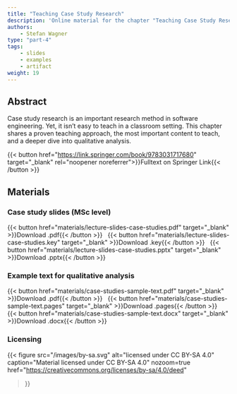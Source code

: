 ```yaml
---
title: "Teaching Case Study Research"
description: 'Online material for the chapter "Teaching Case Study Research"'
authors:
    - Stefan Wagner
type: "part-4"
tags:
    - slides
    - examples
    - artifact
weight: 19
---
```


## Abstract

Case study research is an important research method in software engineering. Yet, it isn’t easy to teach in a classroom setting. This chapter shares a proven teaching approach, the most important content to teach, and a deeper dive into qualitative analysis.

{{< button href="https://link.springer.com/book/9783031717680" target="_blank" rel="noopener noreferrer">}}Fulltext on Springer Link{{< /button >}}

## Materials

### Case study slides (MSc level)

{{< button href="materials/lecture-slides-case-studies.pdf" target="_blank" >}}Download .pdf{{< /button >}} &nbsp; {{< button href="materials/lecture-slides-case-studies.key" target="_blank" >}}Download .key{{< /button >}} &nbsp; {{< button href="materials/lecture-slides-case-studies.pptx" target="_blank" >}}Download .pptx{{< /button >}}

### Example text for qualitative analysis

{{< button href="materials/case-studies-sample-text.pdf" target="_blank" >}}Download .pdf{{< /button >}} &nbsp; {{< button href="materials/case-studies-sample-text.pages" target="_blank" >}}Download .pages{{< /button >}} &nbsp; {{< button href="materials/case-studies-sample-text.docx" target="_blank" >}}Download .docx{{< /button >}}

### Licensing

{{< figure
    src="/images/by-sa.svg"
    alt="licensed under CC BY-SA 4.0"
    caption="Material licensed under CC BY-SA 4.0"
    nozoom=true
    href="https://creativecommons.org/licenses/by-sa/4.0/deed"
>}}
